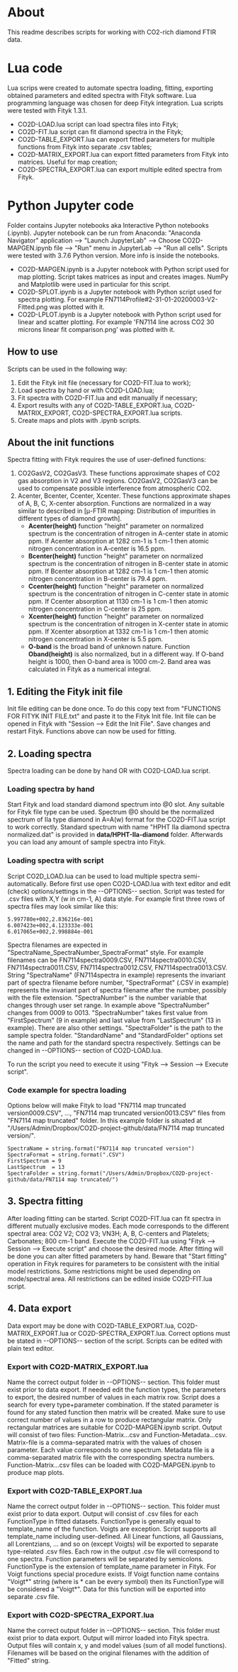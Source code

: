 # About
This readme describes scripts for working with CO2-rich diamond FTIR data. 

# Lua code
Lua scrips were created to automate spectra loading, fitting, exporting obtained parameters and edited spectra with Fityk software. Lua programming language was chosen for deep Fityk integration. Lua scripts were tested with Fityk 1.3.1.

* CO2D-LOAD.lua script can load spectra files into Fityk;
* CO2D-FIT.lua script can fit diamond spectra in the Fityk;
* CO2D-TABLE_EXPORT.lua can export fitted parameters for multiple functions from Fityk into separate .csv tables;
* CO2D-MATRIX_EXPORT.lua can export fitted parameters from Fityk into matrices. Useful for map creation;
* CO2D-SPECTRA_EXPORT.lua can export multiple edited spectra from Fityk.

# Python Jupyter code
Folder contains Jupyter notebooks aka Interactive Python notebooks (.ipynb). Jupyter notebook can be run from Anaconda: "Anaconda Navigator" application --> "Launch JupyterLab" --> Choose CO2D-MAPGEN.ipynb file --> "Run" menu in JupyterLab --> "Run all cells". Scripts were tested with 3.7.6 Python version. More info is inside the notebooks.

* CO2D-MAPGEN.ipynb is a Jupyter notebook with Python script used for map plotting. Script takes matrices as input and creates images. NumPy and Matplotlib were used in particular for this script. 
* CO2D-SPLOT.ipynb is a Jupyter notebook with Python script used for spectra plotting. For example FN7114Profile#2-31-01-20200003-V2-Fitted.png was plotted with it.
* CO2D-LPLOT.ipynb is a Jupyter notebook with Python script used for linear and scatter plotting. For example 'FN7114 line across CO2 30 microns linear fit comparison.png' was plotted with it. 

## How to use
Scripts can be used in the following way:

1. Edit the Fityk init file (necessary for CO2D-FIT.lua to work);
2. Load spectra by hand or with CO2D-LOAD.lua;
3. Fit spectra with CO2D-FIT.lua and edit manually if necessary;
4. Export results with any of CO2D-TABLE_EXPORT.lua, CO2D-MATRIX_EXPORT, CO2D-SPECTRA_EXPORT.lua scripts.
5. Create maps and plots with .ipynb scripts.

## About the init functions
Spectra fitting with Fityk requires the use of user-defined functions:

1. CO2GasV2, CO2GasV3. These functions approximate shapes of CO2 gas absorption in V2 and V3 regions. CO2GasV2, CO2GasV3 can be used to compensate possible interference from atmospheric CO2.
2. Acenter, Bcenter, Ccenter, Xcenter. These functions approximate shapes of A, B, C, X-center absorption. Functions are normalized in a way similar to described in [μ-FTIR mapping: Distribution of impurities in different types of diamond growth].
	* **Acenter(height)** function "height" parameter on normalized spectrum is the concentration of nitrogen in A-center state in atomic ppm. If Acenter absorption at 1282 cm-1 is 1 cm-1 then atomic nitrogen concentration in A-center is 16.5 ppm.
	* **Bcenter(height)** function "height" parameter on normalized spectrum is the concentration of nitrogen in B-center state in atomic ppm. If Bcenter absorption at 1282 cm-1 is 1 cm-1 then atomic nitrogen concentration in B-center is 79.4 ppm.
	* **Ccenter(height)** function "height" parameter on normalized spectrum is the concentration of nitrogen in C-center state in atomic ppm. If Ccenter absorption at 1130 cm-1 is 1 cm-1 then atomic nitrogen concentration in C-center is 25 ppm.
	* **Xcenter(height)** function "height" parameter on normalized spectrum is the concentration of nitrogen in X-center state in atomic ppm. If Xcenter absorption at 1332 cm-1 is 1 cm-1 then atomic nitrogen concentration in X-center is 5.5 ppm.
	* **O-band** is the broad band of unknown nature. Function **Oband(height)** is also normalized, but in a different way. If O-band height is 1000, then O-band area is 1000 cm-2. Band area was calculated in Fityk as a numerical integral.
    
## 1. Editing the Fityk init file
Init file editing can be done once. To do this copy text from "FUNCTIONS FOR FITYK INIT FILE.txt" and paste it to the Fityk Init file. Init file can be opened in Fityk with "Session –> Edit the Init File". Save changes and restart Fityk. Functions above can now be used for fitting.

## 2. Loading spectra
Spectra loading can be done by hand OR with CO2D-LOAD.lua script.

### Loading spectra by hand
Start Fityk and load standard diamond spectrum into @0 slot. Any suitable for Fityk file type can be used. Spectrum @0 should be the normalized spectrum of IIa type diamond in A=A(w) format for the CO2D-FIT.lua script to work correctly. Standard spectrum with name "HPHT IIa diamond spectra normalized.dat" is provided in **data/HPHT-IIa-diamond** folder. Afterwards you can load any amount of sample spectra into Fityk.

### Loading spectra with script
Script CO2D_LOAD.lua can be used to load multiple spectra semi-automatically. Before first use open CO2D-LOAD.lua with text editor and edit (check) options/settings in the --OPTIONS-- section. Script was tested for .csv files with X,Y (w in cm-1, A) data style. For example first three rows of spectra files may look similar like this:

    5.997780e+002,2.836216e-001
    6.007423e+002,4.123333e-001
    6.017065e+002,2.998884e-001

Spectra filenames are expected in "SpectraName_SpectraNumber_SpectraFormat" style. For example filenames can be FN7114spectra0009.CSV, FN7114spectra0010.CSV, FN7114spectra0011.CSV, FN7114spectra0012.CSV, FN7114spectra0013.CSV. String "SpectraName" (FN7114spectra in example) represents the invariant part of spectra filename before number, "SpectraFormat" (.CSV in example) represents the invariant part of spectra filename after the number, possibly with the file extension. "SpectraNumber" is the number variable that changes through user set range. In example above "SpectraNumber" changes from 0009 to 0013. "SpectraNumber" takes first value from "FirstSpectrum" (9 in example) and last value from "LastSpectrum" (13 in example).
There are also other settings. "SpectraFolder" is the path to the sample spectra folder. "StandardName" and "StandardFolder" options set the name and path for the standard spectra respectively. Settings can be changed in --OPTIONS-- section of CO2D-LOAD.lua.

To run the script you need to execute it using "Fityk –> Session –> Execute script". 

### Code example for spectra loading
Options below will make Fityk to load "FN7114 map truncated version0009.CSV", ..., "FN7114 map truncated version0013.CSV" files from "FN7114 map truncated" folder. In this example folder is situated at "/Users/Admin/Dropbox/CO2D-project-github/data/FN7114 map truncated version/".

    SpectraName = string.format("FN7114 map truncated version")
    SpectraFormat = string.format(".CSV")
    FirstSpectrum = 9 
    LastSpectrum  = 13
    SpectraFolder = string.format("/Users/Admin/Dropbox/CO2D-project-github/data/FN7114 map truncated/")


## 3. Spectra fitting
After loading fitting can be started. Script CO2D-FIT.lua can fit spectra in different mutually exclusive modes. Each mode corresponds to the different spectral area: CO2 V2; CO2 V3; VN3H; A, B, C-centers and Platelets; Carbonates; 800 cm-1 band. Execute the CO2D-FIT.lua using "Fityk –> Session –> Execute script" and choose the desired mode.
After fitting will be done you can alter fitted parameters by hand. Beware that "Start fitting" operation in Fityk requires for parameters to be consistent with the initial model restrictions. Some restrictions might be used depending on mode/spectral area. All restrictions can be edited inside CO2D-FIT.lua script.

## 4. Data export
Data export may be done with CO2D-TABLE_EXPORT.lua, CO2D-MATRIX_EXPORT.lua or CO2D-SPECTRA_EXPORT.lua. Correct options must be stated in --OPTIONS-- section of the script. Scripts can be edited with plain text editor. 

### Export with CO2D-MATRIX_EXPORT.lua
Name the correct output folder in --OPTIONS-- section. This folder must exist prior to data export. If needed edit the function types, the parameters to export, the desired number of values in each matrix row. Script does a search for every type+parameter combination. If the stated parameter is found for any stated function then matrix will be created. Make sure to use correct number of values in a row to produce rectangular matrix. Only rectangular matrices are suitable for CO2D-MAPGEN.ipynb script. Output will consist of two files: Function-Matrix...csv and Function-Metadata...csv. Matrix-file is a comma-separated matrix with the values of chosen parameter. Each value corresponds to one spectrum. Metadata file is a comma-separated matrix file with the corresponding spectra numbers. Function-Matrix...csv files can be loaded with CO2D-MAPGEN.ipynb to produce map plots.

### Export with CO2D-TABLE_EXPORT.lua
Name the correct output folder in --OPTIONS-- section. This folder must exist prior to data export. Output will consist of .csv files for each FunctionType in fitted datasets. FunctionType is generally equal to template_name of the function. Voigts are exception.
Script supports all template_name including user-defined. All Linear functions, all Gaussians, all Lorentzians, ... and so on (except Voigts) will be exported to separate type-related .csv files. Each row in the output .csv file will correspond to one spectra. Function parameters will be separated by semicolons.
    FunctionType is the extension of template_name parameter in Fityk. For Voigt functions special procedure exists. If Voigt function name contains "Voigt*" string (where is * can be every symbol) then its FunctionType will be considered a "Voigt*". Data for this function will be exported into separate .csv file. 

### Export with CO2D-SPECTRA_EXPORT.lua
Name the correct output folder in --OPTIONS-- section. This folder must exist prior to data export. Output will mirror loaded into Fityk spectra. Output files will contain x, y and model values (sum of all model functions). Filenames will be based on the original filenames with the addition of "Fitted" string.